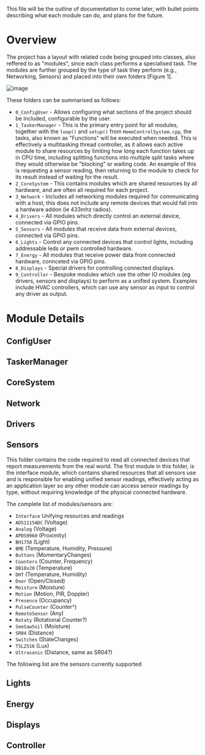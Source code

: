 This file will be the outline of documentation to come later, with bullet points describing what each module can do, and plans for the future.

# Overview

The project has a layout with related code being grouped into classes, also reffered to as "modules", since each class performs a specialised task. The modules are further grouped by the type of task they perform (e.g., Networking, Sensors) and placed into their own folders [Figure 1].

![image](https://user-images.githubusercontent.com/35019746/118510354-cc5aa700-b728-11eb-8245-7344dad1cb4a.png)

These folders can be summarised as follows:
  * `0_ConfigUser` - Allows configuring what sections of the project should be included, configurable by the user.
  * `1_TaskerManager` - This is the primary entry point for all modules, together with the `loop()` and `setup()` from `HomeControlSystem.cpp`, the tasks, also known as "Functions" will be executed when needed. This is effectively a multitasking thread controller, as it allows each active module to share resources by limiting how long each function takes up in CPU time, including splitting functions into multiple split tasks where they would otherwise be "blocking" or waiting code. An example of this is requesting a sensor reading, then returning to the module to check for its result instead of waiting for the result. 
  * `2_CoreSystem` - This contains modules which are shared resources by all hardware, and are often all required for each project. 
  * `3_Network` - Includes all networking modules required for communicating with a host, this does not include any remote devices that would fall into a hardware addon (ie 433mhz radios).
  * `4_Drivers` - All modules which directly control an external device, connected via GPIO pins.
  * `5_Sensors` - All modules that receive data from external devices, connected via GPIO pins.
  * `6_Lights` - Control any connected devices that control lights, including addressable leds or pwm controlled hardware. 
  * `7_Energy` - All modules that receive power data from connected hardware, connceted via GPIO pins.
  * `8_Displays` - Special drivers for controlling connected displays.
  * `9_Controller` - Bespoke modules which use the other IO modules (eg drivers, sensors and displays) to perform as a unified system. Examples include HVAC controllers, which can use any sensor as input to control any driver as output.


# Module Details

## ConfigUser

## TaskerManager

## CoreSystem

## Network

## Drivers

## Sensors

This folder contains the code required to read all connected devices that report measurements from the real world. The first module in this folder, is the interface module, which contains shared resources that all sensors use and is responsible for enabling unified sensor readings, effectively acting as an application layer so any other module can access sensor readings by type, without requiring knowledge of the physical connected hardware. 

The complete list of modules/sensors are:
 * `Interface` Unifying resources and readings
 * `ADS1115ADC` (Voltage)
 * `Analog` (Voltage)
 * `APDS9960` (Proximity)
 * `BH1750` (Light)
 * `BME` (Temperature, Humidity, Pressure)
 * `Buttons` (MomentaryChanges)
 * `Counters` (Counter, Frequency)
 * `DB18x20` (Temperature)
 * `DHT` (Temperature, Humidity)
 * `Door` (Open/Closed)
 * `Moisture` (Moisture)
 * `Motion` (Motion, PIR, Doppler)
 * `Presence` (Occupancy)
 * `PulseCounter` (Counter^)
 * `RemoteSensor` (Any)
 * `Rotaty` (Rotational Counter?)
 * `SeeSawSoil` (Moisture)
 * `SR04` (Distance)
 * `Switches` (StateChanges)
 * `TSL2516` (Lux)
 * `Ultrasonic` (Distance, same as SR04?)

The following list are the sensors currently supported

## Lights

## Energy

## Displays

## Controller
